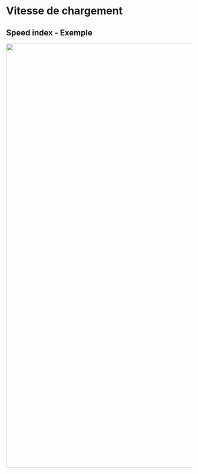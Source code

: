 # Vitesse de chargement

## Speed index - Exemple

<img src="./assets/images/03-speed/speed-view.svg" class="03-speed-index-calc" style="width: 1150px; height: auto; display: block;"  />
